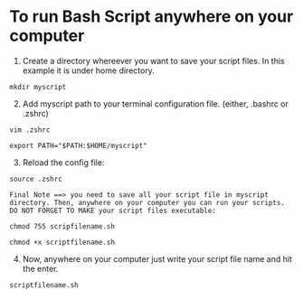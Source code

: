 # To run Bash Script anywhere on your computer 


1. Create a directory whereever you want to save your script files. In this example it is under home directory.
```
mkdir myscript
```

2. Add myscript path to your terminal configuration file. (either, .bashrc or .zshrc)

```
vim .zshrc
```
```
export PATH="$PATH:$HOME/myscript"
```
3. Reload the config file:

```
source .zshrc
```

`Final Note ==> you need to save all your script file in myscript directory. Then, anywhere on your computer you can run your scripts. DO NOT FORGET TO MAKE your script files executable:`

```
chmod 755 scripfilename.sh
```
```
chmod +x scriptfilename.sh
```

4. Now, anywhere on your computer just write your script file name and hit the enter.

```
scriptfilename.sh
```
